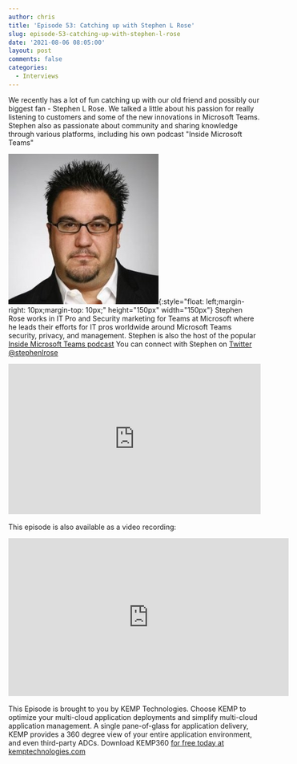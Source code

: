 ```yaml
---
author: chris
title: 'Episode 53: Catching up with Stephen L Rose'
slug: episode-53-catching-up-with-stephen-l-rose
date: '2021-08-06 08:05:00'
layout: post
comments: false
categories:
  - Interviews
---
```


We recently has a lot of fun catching up with our old friend and possibly our biggest fan - Stephen L Rose. We talked a little about his passion for really listening to customers and some of the new innovations in Microsoft Teams. Stephen also as passionate about community and sharing knowledge through various platforms, including his own podcast "Inside Microsoft Teams"

![Stephen](/images/uploads/2021/08/stephen.jpg){:style="float: left;margin-right: 10px;margin-top: 10px;" height="150px" width="150px"} Stephen Rose works in IT Pro and Security marketing for Teams at Microsoft where he leads their efforts for IT pros worldwide around Microsoft Teams security, privacy, and management. Stephen is also the host of the popular [Inside Microsoft Teams podcast](aka.ms/InsideMSTeams) You can connect with Stephen on [Twitter @stephenlrose](https://twitter.com/stephenlrose)

<p><iframe width="100%" height="300" scrolling="no" frameborder="no" allow="autoplay" src="https://w.soundcloud.com/player/?url=https%3A//api.soundcloud.com/tracks/1101386800&color=%23ff5500&auto_play=false&hide_related=false&show_comments=true&show_user=true&show_reposts=false&show_teaser=true&visual=true"></iframe></p>

This episode is also available as a video recording:

<p><iframe width="560" height="315" src="https://www.youtube.com/embed/cTZQGLHlxqc" title="YouTube video player" frameborder="0" allow="accelerometer; autoplay; clipboard-write; encrypted-media; gyroscope; picture-in-picture" allowfullscreen></iframe></p>

This Episode is brought to you by KEMP Technologies. Choose KEMP to optimize your multi-cloud application deployments and simplify multi-cloud application management. A single pane-of-glass for application delivery, KEMP provides a 360 degree view of your entire application environment, and even third-party ADCs. Download KEMP360 [for free today at kemptechnologies.com](https://kempte.ch/2MYXjew)
